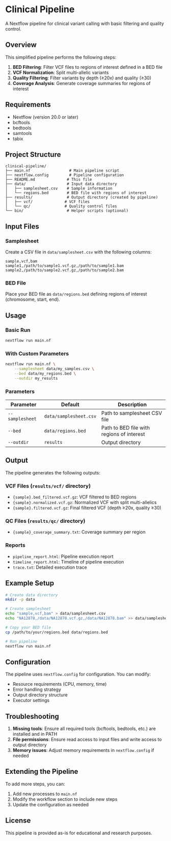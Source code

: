# Clinical Pipeline

A Nextflow pipeline for clinical variant calling with basic filtering and quality control.

## Overview

This simplified pipeline performs the following steps:
1. **BED Filtering**: Filter VCF files to regions of interest defined in a BED file
2. **VCF Normalization**: Split multi-allelic variants
3. **Quality Filtering**: Filter variants by depth (≥20x) and quality (≥30)
4. **Coverage Analysis**: Generate coverage summaries for regions of interest

## Requirements

- Nextflow (version 20.0 or later)
- bcftools
- bedtools
- samtools
- tabix

## Project Structure

```
clinical-pipeline/
├── main.nf                 # Main pipeline script
├── nextflow.config         # Pipeline configuration
├── README.md              # This file
├── data/                  # Input data directory
│   ├── samplesheet.csv    # Sample information
│   └── regions.bed        # BED file with regions of interest
├── results/               # Output directory (created by pipeline)
│   ├── vcf/              # VCF files
│   └── qc/               # Quality control files
└── bin/                   # Helper scripts (optional)
```

## Input Files

### Samplesheet
Create a CSV file in `data/samplesheet.csv` with the following columns:
```csv
sample,vcf,bam
sample1,/path/to/sample1.vcf.gz,/path/to/sample1.bam
sample2,/path/to/sample2.vcf.gz,/path/to/sample2.bam
```

### BED File
Place your BED file as `data/regions.bed` defining regions of interest (chromosome, start, end).

## Usage

### Basic Run
```bash
nextflow run main.nf
```

### With Custom Parameters
```bash
nextflow run main.nf \
    --samplesheet data/my_samples.csv \
    --bed data/my_regions.bed \
    --outdir my_results
```

### Parameters

| Parameter | Default | Description |
|-----------|---------|-------------|
| `--samplesheet` | `data/samplesheet.csv` | Path to samplesheet CSV file |
| `--bed` | `data/regions.bed` | Path to BED file with regions of interest |
| `--outdir` | `results` | Output directory |

## Output

The pipeline generates the following outputs:

### VCF Files (`results/vcf/` directory)
- `{sample}.bed_filtered.vcf.gz`: VCF filtered to BED regions
- `{sample}.normalized.vcf.gz`: Normalized VCF with split multi-allelics
- `{sample}.filtered.vcf.gz`: Final filtered VCF (depth ≥20x, quality ≥30)

### QC Files (`results/qc/` directory)
- `{sample}_coverage_summary.txt`: Coverage summary per region

### Reports
- `pipeline_report.html`: Pipeline execution report
- `timeline_report.html`: Timeline of pipeline execution
- `trace.txt`: Detailed execution trace

## Example Setup

```bash
# Create data directory
mkdir -p data

# Create samplesheet
echo "sample,vcf,bam" > data/samplesheet.csv
echo "NA12878,/data/NA12878.vcf.gz,/data/NA12878.bam" >> data/samplesheet.csv

# Copy your BED file
cp /path/to/your/regions.bed data/regions.bed

# Run pipeline
nextflow run main.nf
```

## Configuration

The pipeline uses `nextflow.config` for configuration. You can modify:
- Resource requirements (CPU, memory, time)
- Error handling strategy
- Output directory structure
- Executor settings

## Troubleshooting

1. **Missing tools**: Ensure all required tools (bcftools, bedtools, etc.) are installed and in PATH
2. **File permissions**: Ensure read access to input files and write access to output directory
3. **Memory issues**: Adjust memory requirements in `nextflow.config` if needed

## Extending the Pipeline

To add more steps, you can:
1. Add new processes to `main.nf`
2. Modify the workflow section to include new steps
3. Update the configuration as needed

## License

This pipeline is provided as-is for educational and research purposes. 
